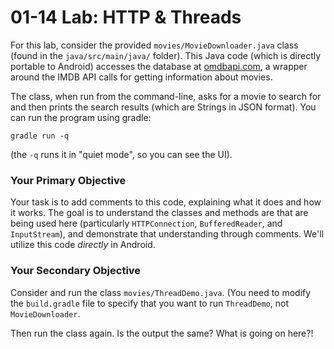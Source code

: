 # 01-14 Lab: HTTP & Threads

For this lab, consider the provided `movies/MovieDownloader.java` class (found in the `java/src/main/java/` folder). This Java code (which is directly portable to Android) accesses the database at [omdbapi.com](http://www.omdbapi.com/), a wrapper around the IMDB API calls for getting information about movies. 

The class, when run from the command-line, asks for a movie to search for and then prints the search results (which are Strings in JSON format). You can run the program using gradle:

```
gradle run -q
```

(the `-q` runs it in "quiet mode", so you can see the UI).

### Your Primary Objective
Your task is to add comments to this code, explaining what it does and how it works. The goal is to understand the classes and methods are that are being used here (particularly `HTTPConnection`, `BufferedReader`, and `InputStream`), and demonstrate that understanding through comments. We'll utilize this code _directly_ in Android.


### Your Secondary Objective
Consider and run the class `movies/ThreadDemo.java`. (You need to modify the `build.gradle` file to specify that you want to run `ThreadDemo`, not `MovieDownloader`.

Then run the class again. Is the output the same? What is going on here?!